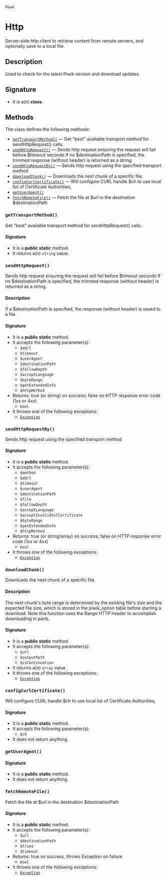 <small>Piwik</small>

Http
====

Server-side http client to retrieve content from remote servers, and optionally save to a local file.

Description
-----------

Used to check for the latest Piwik version and download updates.

Signature
---------

- It is a(n) **class**.

Methods
-------

The class defines the following methods:

- [`getTransportMethod()`](#getTransportMethod) &mdash; Get &quot;best&quot; available transport method for sendHttpRequest() calls.
- [`sendHttpRequest()`](#sendHttpRequest) &mdash; Sends http request ensuring the request will fail before $timeout seconds If no $destinationPath is specified, the trimmed response (without header) is returned as a string.
- [`sendHttpRequestBy()`](#sendHttpRequestBy) &mdash; Sends http request using the specified transport method
- [`downloadChunk()`](#downloadChunk) &mdash; Downloads the next chunk of a specific file.
- [`configCurlCertificate()`](#configCurlCertificate) &mdash; Will configure CURL handle $ch to use local list of Certificate Authorities,
- [`getUserAgent()`](#getUserAgent)
- [`fetchRemoteFile()`](#fetchRemoteFile) &mdash; Fetch the file at $url in the destination $destinationPath

### `getTransportMethod()` <a name="getTransportMethod"></a>

Get &quot;best&quot; available transport method for sendHttpRequest() calls.

#### Signature

- It is a **public static** method.
- It returns a(n) `string` value.

### `sendHttpRequest()` <a name="sendHttpRequest"></a>

Sends http request ensuring the request will fail before $timeout seconds If no $destinationPath is specified, the trimmed response (without header) is returned as a string.

#### Description

If a $destinationPath is specified, the response (without header) is saved to a file.

#### Signature

- It is a **public static** method.
- It accepts the following parameter(s):
    - `$aUrl`
    - `$timeout`
    - `$userAgent`
    - `$destinationPath`
    - `$followDepth`
    - `$acceptLanguage`
    - `$byteRange`
    - `$getExtendedInfo`
    - `$httpMethod`
- _Returns:_ true (or string) on success; false on HTTP response error code (1xx or 4xx)
    - `bool`
- It throws one of the following exceptions:
    - [`Exception`](http://php.net/class.Exception)

### `sendHttpRequestBy()` <a name="sendHttpRequestBy"></a>

Sends http request using the specified transport method

#### Signature

- It is a **public static** method.
- It accepts the following parameter(s):
    - `$method`
    - `$aUrl`
    - `$timeout`
    - `$userAgent`
    - `$destinationPath`
    - `$file`
    - `$followDepth`
    - `$acceptLanguage`
    - `$acceptInvalidSslCertificate`
    - `$byteRange`
    - `$getExtendedInfo`
    - `$httpMethod`
- _Returns:_ true (or string/array) on success; false on HTTP response error code (1xx or 4xx)
    - `bool`
- It throws one of the following exceptions:
    - [`Exception`](http://php.net/class.Exception)

### `downloadChunk()` <a name="downloadChunk"></a>

Downloads the next chunk of a specific file.

#### Description

The next chunk&#039;s byte range
is determined by the existing file&#039;s size and the expected file size, which
is stored in the piwik_option table before starting a download.
Note this function uses the Range HTTP header to accomplish downloading in
parts.

#### Signature

- It is a **public static** method.
- It accepts the following parameter(s):
    - `$url`
    - `$outputPath`
    - `$isContinuation`
- It returns a(n) `array` value.
- It throws one of the following exceptions:
    - [`Exception`](http://php.net/class.Exception)

### `configCurlCertificate()` <a name="configCurlCertificate"></a>

Will configure CURL handle $ch to use local list of Certificate Authorities,

#### Signature

- It is a **public static** method.
- It accepts the following parameter(s):
    - `$ch`
- It does not return anything.

### `getUserAgent()` <a name="getUserAgent"></a>

#### Signature

- It is a **public static** method.
- It does not return anything.

### `fetchRemoteFile()` <a name="fetchRemoteFile"></a>

Fetch the file at $url in the destination $destinationPath

#### Signature

- It is a **public static** method.
- It accepts the following parameter(s):
    - `$url`
    - `$destinationPath`
    - `$tries`
    - `$timeout`
- _Returns:_ true on success, throws Exception on failure
    - `bool`
- It throws one of the following exceptions:
    - [`Exception`](http://php.net/class.Exception)

